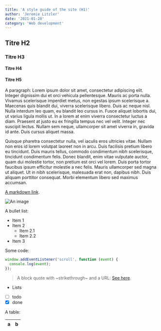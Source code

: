 ```yaml
---
title: 'A style guide of the site (H1)'
author: 'Jeremie Litzler'
date: '2021-01-28'
category: 'Web development'
---
```


## Titre H2

### Titre H3

#### Titre H4

#### Titre H5

A paragraph: Lorem ipsum dolor sit amet, consectetur adipiscing elit. Integer dignissim dui et orci vehicula pellentesque. Mauris ac porta nulla. Vivamus scelerisque imperdiet metus, non egestas ipsum scelerisque a. Maecenas quis blandit dui, viverra scelerisque libero. Duis ac neque nisl. Nulla interdum leo quam, eu blandit leo cursus in. Fusce aliquet lobortis dui, ut varius ligula mollis ut. In a lorem at enim viverra consectetur luctus a diam. Praesent at justo eu ex fringilla tempus nec vel velit. Integer nec suscipit lectus. Nullam sem neque, ullamcorper sit amet viverra in, gravida id ante. Duis cursus aliquet massa.

Quisque pharetra consectetur nulla, vel iaculis eros ultricies vitae. Nullam non eros id lorem volutpat laoreet non in arcu. Duis facilisis pretium libero eu tincidunt. Duis mauris tellus, commodo condimentum nibh scelerisque, tincidunt condimentum felis. Donec blandit, enim vitae vulputate auctor, quam dui molestie tortor, non pretium est orci vel lorem. Duis porta tortor faucibus ipsum efficitur molestie a nec felis. Mauris ullamcorper sed magna ut aliquet. Ut in nibh scelerisque, malesuada erat non, dapibus nibh. Duis aliquam porttitor consequat. Morbi elementum libero sed maximus accumsan.

[A markdown link](https://iamjeremie.me/post/styleguide).

![An image](https://picsum.photos/200/300)

A bullet list:

- Item 1
- Item 2
  - Item 2.1
  - Item 2.2
- Item 3

Some code:

```js
window.addEventListener('scroll', function (event) {
  console.log(event);
});
```

> A block quote with ~strikethrough~ and a URL: [See here](https://reactjs.org).

- Lists
- [ ] todo
- [x] done

A table:

| a   | b   |
| --- | --- |
